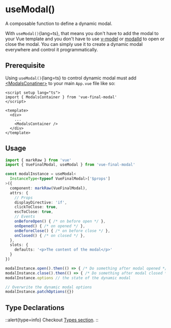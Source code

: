 # useModal()

A composable function to define a dynamic modal.

With `useModal()`{lang=ts}, that means you don't have to add the modal to your Vue template and you don't have to use [v-model](/guide/basics/concepts#with-v-model) or [modalId](/guide/basics/concepts#with-modalid) to open or close the modal. You can simply use it to create a dynamic modal everywhere and control it programmatically.

## Prerequisite

Using `useModal()`{lang=ts} to control dynamic modal must add [\<ModalsConatiner>](/api/components/modals-container) to your main `App.vue` file like so: 

```vue [App.vue]
<script setup lang="ts">
import { ModalsContainer } from 'vue-final-modal'
</script>

<template>
  <div>
    ...
    <ModalsContainer />
  </div>
</template>
```

## Usage

```ts
import { markRaw } from 'vue'
import { VueFinalModal, useModal } from 'vue-final-modal'

const modalInstance = useModal<
  InstanceType<typeof VueFinalModal>['$props']
>({
  component: markRaw(VueFinalModal),
  attrs: {
    // Props
    displayDirective: 'if',
    clickToClose: true,
    escToClose: true,
    // Events
    onBeforeOpen() { /* on before open */ },
    onOpened() { /* on opened */ },
    onBeforeClose() { /* on before close */ },
    onClosed() { /* on closed */ },
  },
  slots: {
    defaults: '<p>The content of the modal</p>'
  }
})

modalInstance.open().then(() => { /* Do something after modal opened */ })
modalInstance.close().then(() => { /* Do something after modal closed */ })
modalInstance.options // the state of the dynamic modal

// Overwrite the dynamic modal options
modalInstance.patchOptions({})
```

## Type Declarations

::alert{type=info}
Checkout [Types section](/get-started/guide/types).
::